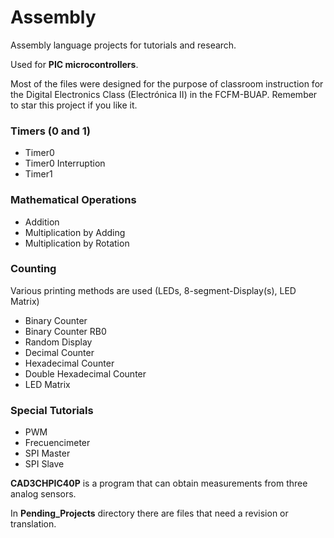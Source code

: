 # Assembly
Assembly language projects for tutorials and research.

Used for **PIC microcontrollers**.

Most of the files were designed for the purpose of classroom instruction for the Digital Electronics Class (Electrónica II) in the FCFM-BUAP. Remember to star this project if you like it.

### Timers (0 and 1)

- Timer0
- Timer0 Interruption
- Timer1

### Mathematical Operations

- Addition
- Multiplication by Adding
- Multiplication by Rotation

### Counting

Various printing methods are used (LEDs, 8-segment-Display(s), LED Matrix)
- Binary Counter
- Binary Counter RB0
- Random Display
- Decimal Counter
- Hexadecimal Counter
- Double Hexadecimal Counter
- LED Matrix

### Special Tutorials

- PWM
- Frecuencimeter
- SPI Master
- SPI Slave

**CAD3CHPIC40P** is a program that can obtain measurements from three analog sensors.

In **Pending_Projects** directory there are files that need a revision or translation.
